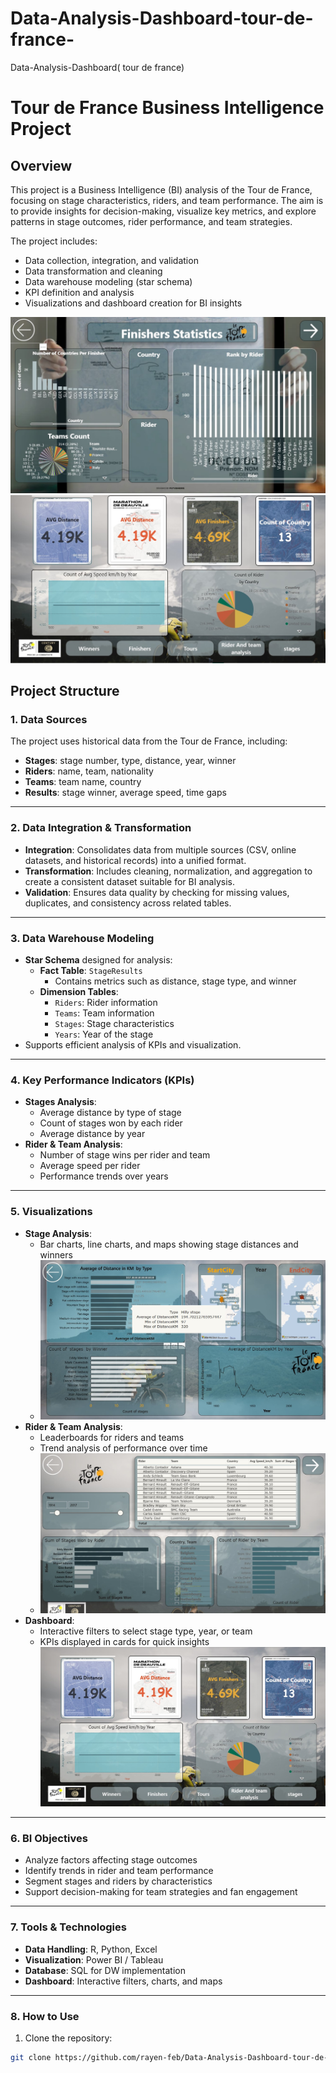 # Data-Analysis-Dashboard-tour-de-france-
Data-Analysis-Dashboard( tour de france) 
# Tour de France Business Intelligence Project

## Overview
This project is a Business Intelligence (BI) analysis of the Tour de France, focusing on stage characteristics, riders, and team performance. The aim is to provide insights for decision-making, visualize key metrics, and explore patterns in stage outcomes, rider performance, and team strategies.

The project includes:

- Data collection, integration, and validation
- Data transformation and cleaning
- Data warehouse modeling (star schema)
- KPI definition and analysis
- Visualizations and dashboard creation for BI insights
  
![Alt text](/3.jpg)
![Alt text](/Screenshot%202025-10-18%201.jpg)

## Project Structure

### 1. Data Sources
The project uses historical data from the Tour de France, including:

- **Stages**: stage number, type, distance, year, winner
- **Riders**: name, team, nationality
- **Teams**: team name, country
- **Results**: stage winner, average speed, time gaps

---

### 2. Data Integration & Transformation
- **Integration**: Consolidates data from multiple sources (CSV, online datasets, and historical records) into a unified format.
- **Transformation**: Includes cleaning, normalization, and aggregation to create a consistent dataset suitable for BI analysis.
- **Validation**: Ensures data quality by checking for missing values, duplicates, and consistency across related tables.

---

### 3. Data Warehouse Modeling
- **Star Schema** designed for analysis:
  - **Fact Table**: `StageResults`
    - Contains metrics such as distance, stage type, and winner
  - **Dimension Tables**:
    - `Riders`: Rider information
    - `Teams`: Team information
    - `Stages`: Stage characteristics
    - `Years`: Year of the stage
- Supports efficient analysis of KPIs and visualization.

---

### 4. Key Performance Indicators (KPIs)
- **Stages Analysis**:
  - Average distance by type of stage
  - Count of stages won by each rider
  - Average distance by year
- **Rider & Team Analysis**:
  - Number of stage wins per rider and team
  - Average speed per rider
  - Performance trends over years

---

### 5. Visualizations
- **Stage Analysis**:
  - Bar charts, line charts, and maps showing stage distances and winners
  - ![Alt text](/6.jpg)
- **Rider & Team Analysis**:
  - Leaderboards for riders and teams
  - Trend analysis of performance over time
  - ![Alt text](/5.jpg)
- **Dashboard**:
  - Interactive filters to select stage type, year, or team
  - KPIs displayed in cards for quick insights
![Alt text](/1.jpg)

---

### 6. BI Objectives
- Analyze factors affecting stage outcomes
- Identify trends in rider and team performance
- Segment stages and riders by characteristics
- Support decision-making for team strategies and fan engagement

---

### 7. Tools & Technologies
- **Data Handling**: R, Python, Excel
- **Visualization**: Power BI / Tableau
- **Database**: SQL for DW implementation
- **Dashboard**: Interactive filters, charts, and maps

---

### 8. How to Use
1. Clone the repository:
```bash
git clone https://github.com/rayen-feb/Data-Analysis-Dashboard-tour-de-france-/
